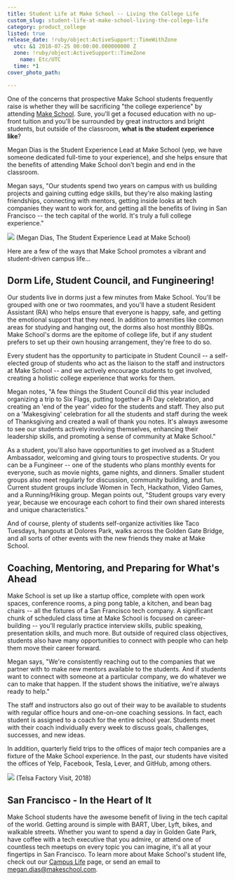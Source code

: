 ```yaml
---
title: Student Life at Make School -- Living the College Life
custom_slug: student-life-at-make-school-living-the-college-life
category: product_college
listed: true
release_date: !ruby/object:ActiveSupport::TimeWithZone
  utc: &1 2018-07-25 00:00:00.000000000 Z
  zone: !ruby/object:ActiveSupport::TimeZone
    name: Etc/UTC
  time: *1
cover_photo_path: 

---
```

One of the concerns that prospective Make School students frequently raise is whether they will be sacrificing "the college experience" by attending [Make School](https://www.makeschool.com/). Sure, you'll get a focused education with no up-front tuition and you'll be surrounded by great instructors and bright students, but outside of the classroom, __what is the student experience like__?

Megan Dias is the Student Experience Lead at Make School (yep, we have someone dedicated full-time to your experience), and she helps ensure that the benefits of attending Make School don't begin and end in the classroom.

Megan says, "Our students spend two years on campus with us building projects and gaining cutting edge skills, but they're also making lasting friendships, connecting with mentors, getting inside looks at tech companies they want to work for, and getting all the benefits of living in San Francisco -- the tech capital of the world. It's truly a full college experience."

![](https://res.cloudinary.com/makeschool/image/upload/v1532637851/Blog/2018PC-YEP-75_Cropped.jpg)
(Megan Dias, The Student Experience Lead at Make School)

Here are a few of the ways that Make School promotes a vibrant and student-driven campus life...

## Dorm Life, Student Council, and Fungineering!

Our students live in dorms just a few minutes from Make School. You'll be grouped with one or two roommates, and you'll have a student Resident Assistant (RA) who helps ensure that everyone is happy, safe, and getting the emotional support that they need. In addition to amenities like common areas for studying and hanging out, the dorms also host monthly BBQs. Make School's dorms are the epitome of college life, but if any student prefers to set up their own housing arrangement, they're free to do so.

Every student has the opportunity to participate in Student Council -- a self-elected group of students who act as the liaison to the staff and instructors at Make School -- and we actively encourage students to get involved, creating a holistic college experience that works for them.

Megan notes, "A few things the Student Council did this year included organizing a trip to Six Flags, putting together a Pi Day celebration, and creating an 'end of the year' video for the students and staff. They also put on a 'Makesgiving' celebration for all the students and staff during the week of Thanksgiving and created a wall of thank you notes. It's always awesome to see our students actively involving themselves, enhancing their leadership skills, and promoting a sense of community at Make School."

As a student, you'll also have opportunities to get involved as a Student Ambassador, welcoming and giving tours to prospective students. Or you can be a Fungineer -- one of the students who plans monthly events for everyone, such as movie nights, game nights, and dinners. Smaller student groups also meet regularly for discussion, community building, and fun. Current student groups include Women in Tech, Hackathon, Video Games, and a Running/Hiking group. Megan points out, "Student groups vary every year, because we encourage each cohort to find their own shared interests and unique characteristics."

And of course, plenty of students self-organize activities like Taco Tuesdays, hangouts at Dolores Park, walks across the Golden Gate Bridge, and all sorts of other events with the new friends they make at Make School.

## Coaching, Mentoring, and Preparing for What's Ahead

Make School is set up like a startup office, complete with open work spaces, conference rooms, a ping pong table, a kitchen, and bean bag chairs -- all the fixtures of a San Francisco tech company. A significant chunk of scheduled class time at Make School is focused on career-building -- you'll regularly practice interview skills, public speaking, presentation skills, and much more. But outside of required class objectives, students also have many opportunities to connect with people who can help them move their career forward.

Megan says, "We're consistently reaching out to the companies that we partner with to make new mentors available to the students. And if students want to connect with someone at a particular company, we do whatever we can to make that happen. If the student shows the initiative, we're always ready to help."

The staff and instructors also go out of their way to be available to students with regular office hours and one-on-one coaching sessions. In fact, each student is assigned to a coach for the entire school year. Students meet with their coach individually every week to discuss goals, challenges, successes, and new ideas.

In addition, quarterly field trips to the offices of major tech companies are a fixture of the Make School experience. In the past, our students have visited the offices of Yelp, Facebook, Tesla, Lever, and GitHub, among others.

![](https://res.cloudinary.com/makeschool/image/upload/v1532632009/Blog/tesla-08.jpg)
(Telsa Factory Visit, 2018)

## San Francisco - In the Heart of It

Make School students have the awesome benefit of living in the tech capital of the world. Getting around is simple with BART, Uber, Lyft, bikes, and walkable streets. Whether you want to spend a day in Golden Gate Park, have coffee with a tech executive that you admire, or attend one of countless tech meetups on every topic you can imagine, it's all at your fingertips in San Francisco.
To learn more about Make School's student life, check out our [Campus Life](https://www.makeschool.com/product-college/campus-life) page, or send an email to megan.dias@makeschool.com.
